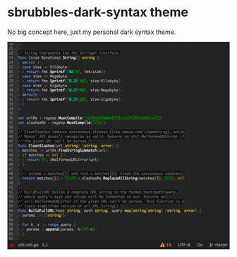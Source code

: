 # sbrubbles-dark-syntax theme

No big concept here, just my personal dark syntax theme.

![Screenshot](example.png)
